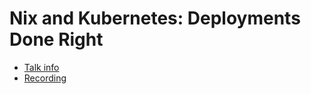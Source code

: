 # Nix and Kubernetes: Deployments Done Right

* [Talk info](https://talks.nixcon.org/nixcon-2023/talk/CYEPCX/)
* [Recording](https://media.ccc.de/v/nixcon-2023-35290-nix-and-kubernetes-deployments-done-right)
